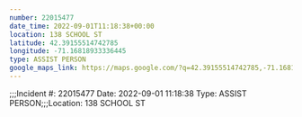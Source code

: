 ```yaml
---
number: 22015477
date_time: 2022-09-01T11:18:38+00:00
location: 138 SCHOOL ST
latitude: 42.39155514742785
longitude: -71.16818933336445
type: ASSIST PERSON
google_maps_link: https://maps.google.com/?q=42.39155514742785,-71.16818933336445
---
```


;;;Incident #: 22015477   Date: 2022-09-01 11:18:38    Type: ASSIST PERSON;;;Location: 138 SCHOOL ST
